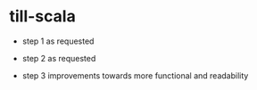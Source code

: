 # till-scala

* step 1
        as requested

* step 2
        as requested

* step 3
        improvements towards more functional and readability
